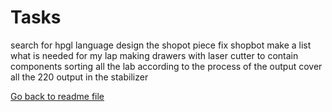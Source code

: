 # Tasks

search for hpgl language
design the shopot piece
fix shopbot
make a list what is needed for my lap
making drawers with laser cutter to contain components
sorting all the lab according to the process of the output
cover all the 220 output in the stabilizer

[Go back to readme file](/readme.md)